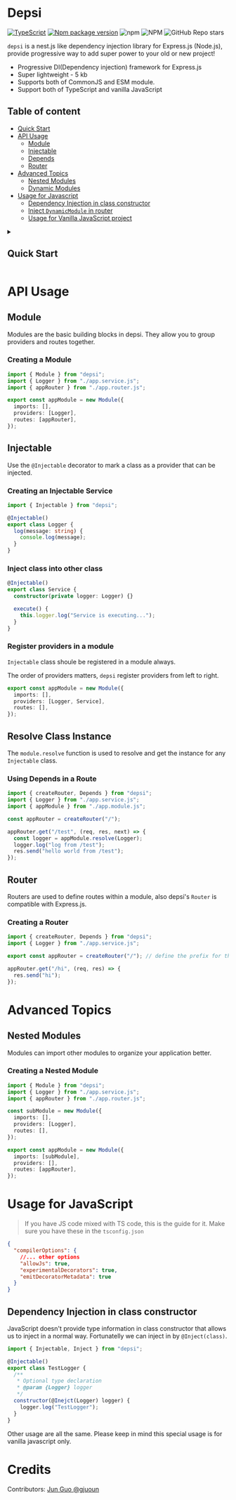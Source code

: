 # Depsi

[![TypeScript](https://img.shields.io/badge/--3178C6?logo=typescript&logoColor=ffffff)](https://www.typescriptlang.org/)
[![Npm package version](https://badgen.net/npm/v/depsi)](https://www.npmjs.com/package/depsi)
![npm](https://img.shields.io/npm/dw/depsi)
![NPM](https://img.shields.io/npm/l/depsi)
![GitHub Repo stars](https://img.shields.io/github/stars/deligenius/depsi?style=social)

`depsi` is a nest.js like dependency injection library for Express.js (Node.js), provide progressive way to add super power to your old or new project!

- Progressive DI(Dependency injection) framework for Express.js
- Super lightweight - 5 kb
- Supports both of CommonJS and ESM module.
- Support both of TypeScript and vanilla JavaScript

## Table of content

- [Quick Start](#quick-start)
- [API Usage](#api-usage)
  - [Module](#module)
  - [Injectable](#injectable)
  - [Depends](#depends)
  - [Router](#router)
- [Advanced Topics](#advanced-topics)
  - [Nested Modules](#nested-modules)
  - [Dynamic Modules](#dynamic-modules)
- [Usage for Javascript](#usage-for-javascript)
  - [Dependency Injection in class constructor](#dependency-injection-in-class-constructor)
  - [Inject `DynamicModule` in router](#inject-dynamicmodule-in-router)
  - [Usage for Vanilla JavaScript project](#usage-for-vanilla-javascript-project)

<details><summary><h2>Quick Start</h3></summary>

### Installation

```bash
npm install depsi express @types/express
```

### Update tscofnig.json

Make sure these options are `true` in your `tsconfig.json`

- `experimentalDecorators`
- `emitDecoratorMetadata`

```json
{
  "compilerOptions": {
    //... other options
    "experimentalDecorators": true,
    "emitDecoratorMetadata": true
  }
}
```

### Basic Setup

You'll need to create 4 files to get started, here is our recommended setup.

```typescript
// app.ts
import express from "express";
import { initializeModule } from "depsi";
import { appModule } from "./app.module.js";

async function main() {
  const app = express();

  initializeModule(app, appModule);

  app.listen(3000, () => {
    console.log("Server is running on port 3000");
  });
}
main();
```

```typescript
//app.service.ts
import { Injectable } from "depsi";

@Injectable()
export class Logger {
  log(message: string) {
    console.log(message);
  }
}
```

```typescript
//app.router.ts
import { createRouter } from "depsi";
import { Logger } from "./app.service.js"; // or "./app.service" if you are using CommonJS
import { appModule } from "./app.module.js";

// "/" is the prefix of the router
export const appRouter = createRouter("/");

appRouter.get("/hi", (req, res) => {
  res.send("hi");
});

appRouter.get("/test", (req, res, next) => {
  // we can resolve the Logger service from the appModule
  const logger = appModule.resolve(Logger);
  logger.log("log from /test");

  res.send("hello world from /test");
});
```

```typescript
//app.module.ts
import { appRouter } from "./app.router.js"; // or "./app.router" if you are using CommonJS
import { Module } from "depsi";
import { Logger } from "./app.service.js"; // or "./app.service" if you are using CommonJS

export const appModule = new Module({
  imports: [],
  providers: [Logger],
  routes: [appRouter],
});
```

### You're good to go

Now, run your app and see your log by hitting
`curl localhost:3000/test`

</details>

# API Usage

## Module

Modules are the basic building blocks in depsi. They allow you to group providers and routes together.

### Creating a Module

```typescript
import { Module } from "depsi";
import { Logger } from "./app.service.js";
import { appRouter } from "./app.router.js";

export const appModule = new Module({
  imports: [],
  providers: [Logger],
  routes: [appRouter],
});
```

## Injectable

Use the `@Injectable` decorator to mark a class as a provider that can be injected.

### Creating an Injectable Service

```typescript
import { Injectable } from "depsi";

@Injectable()
export class Logger {
  log(message: string) {
    console.log(message);
  }
}
```

### Inject class into other class

```ts
@Injectable()
export class Service {
  constructor(private logger: Logger) {}

  execute() {
    this.logger.log("Service is executing...");
  }
}
```

### Register providers in a module

`Injectable` class shoule be registered in a module always.

The order of providers matters, `depsi` register providers from left to right.

```ts
export const appModule = new Module({
  imports: [],
  providers: [Logger, Service],
  routes: [],
});
```

## Resolve Class Instance

The `module.resolve` function is used to resolve and get the instance for any `Injectable` class.

### Using Depends in a Route

```typescript
import { createRouter, Depends } from "depsi";
import { Logger } from "./app.service.js";
import { appModule } from "./app.module.js";

const appRouter = createRouter("/");

appRouter.get("/test", (req, res, next) => {
  const logger = appModule.resolve(Logger);
  logger.log("log from /test");
  res.send("hello world from /test");
});
```

## Router

Routers are used to define routes within a module, also depsi's `Router` is compatible with Express.js.

### Creating a Router

```typescript
import { createRouter, Depends } from "depsi";
import { Logger } from "./app.service.js";

export const appRouter = createRouter("/"); // define the prefix for the router

appRouter.get("/hi", (req, res) => {
  res.send("hi");
});
```

###

# Advanced Topics

## Nested Modules

Modules can import other modules to organize your application better.

### Creating a Nested Module

```typescript
import { Module } from "depsi";
import { Logger } from "./app.service.js";
import { appRouter } from "./app.router.js";

const subModule = new Module({
  imports: [],
  providers: [Logger],
  routes: [],
});

export const appModule = new Module({
  imports: [subModule],
  providers: [],
  routes: [appRouter],
});
```

# Usage for JavaScript

> If you have JS code mixed with TS code, this is the guide for it.
> Make sure you have these in the `tsconfig.json`
```json
{
  "compilerOptions": {
    //... other options
    "allowJs": true,
    "experimentalDecorators": true,
    "emitDecoratorMetadata": true
  }
}
```

## Dependency Injection in class constructor

JavaScript doesn't provide type information in class constructor that allows us to inject in a normal way. Fortunatelly we can inject in by `@Inject(class)`.

```javascript
import { Injectable, Inject } from "depsi";

@Injectable()
export class TestLogger {
  /**
   * Optional type declaration
   * @param {Logger} logger
   */
  constructor(@Inejct(Logger) logger) {
    logger.log("TestLogger");
  }
}
```

Other usage are all the same. Please keep in mind this special usage is for vanilla javascript only.

# Credits

Contributors: [Jun Guo @gjuoun](https://github.com/gjuoun)

